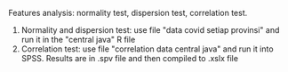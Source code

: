 Features analysis: normality test, dispersion test, correlation test. 
1. Normality and dispersion test: use file "data covid setiap provinsi" and run it in the "central java" R file
2. Correlation test: use file "correlation data central java" and run it into SPSS. Results are in .spv file and then compiled to .xslx file
